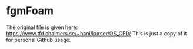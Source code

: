 # fgmFoam

The original file is given here: https://www.tfd.chalmers.se/~hani/kurser/OS_CFD/ 
This is just a copy of it for personal Github usage.
